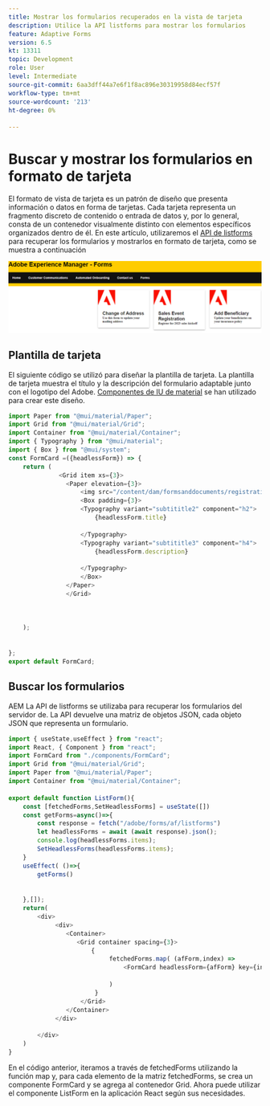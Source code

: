 ```yaml
---
title: Mostrar los formularios recuperados en la vista de tarjeta
description: Utilice la API listforms para mostrar los formularios
feature: Adaptive Forms
version: 6.5
kt: 13311
topic: Development
role: User
level: Intermediate
source-git-commit: 6aa3dff44a7e6f1f8ac896e30319958d84ecf57f
workflow-type: tm+mt
source-wordcount: '213'
ht-degree: 0%

---
```



# Buscar y mostrar los formularios en formato de tarjeta

El formato de vista de tarjeta es un patrón de diseño que presenta información o datos en forma de tarjetas. Cada tarjeta representa un fragmento discreto de contenido o entrada de datos y, por lo general, consta de un contenedor visualmente distinto con elementos específicos organizados dentro de él. En este artículo, utilizaremos el [API de listforms](https://opensource.adobe.com/aem-forms-af-runtime/api/#tag/List-Forms/operation/listForms) para recuperar los formularios y mostrarlos en formato de tarjeta, como se muestra a continuación

![card-view](./assets/card-view-forms.png)

## Plantilla de tarjeta

El siguiente código se utilizó para diseñar la plantilla de tarjeta. La plantilla de tarjeta muestra el título y la descripción del formulario adaptable junto con el logotipo del Adobe. [Componentes de IU de material](https://mui.com/) se han utilizado para crear este diseño.

```javascript
import Paper from "@mui/material/Paper";
import Grid from "@mui/material/Grid";
import Container from "@mui/material/Container";
import { Typography } from "@mui/material";
import { Box } from "@mui/system";
const FormCard =({headlessForm}) => {
    return (
              <Grid item xs={3}>
                <Paper elevation={3}>
                    <img src="/content/dam/formsanddocuments/registrationform/jcr:content/renditions/cq5dam.thumbnail.48.48.png" className="img"/>
                    <Box padding={3}>
                    <Typography variant="subtititle2" component="h2">
                        {headlessForm.title}
                    
                    </Typography>
                    <Typography variant="subtititle3" component="h4">
                        {headlessForm.description}
                    
                    </Typography>
                    </Box>
                </Paper>
                </Grid>
          


    );
    

};
export default FormCard;
```

## Buscar los formularios

AEM La API de listforms se utilizaba para recuperar los formularios del servidor de. La API devuelve una matriz de objetos JSON, cada objeto JSON que representa un formulario.

```javascript
import { useState,useEffect } from "react";
import React, { Component } from "react";
import FormCard from "./components/FormCard";
import Grid from "@mui/material/Grid";
import Paper from "@mui/material/Paper";
import Container from "@mui/material/Container";
 
export default function ListForm(){
    const [fetchedForms,SetHeadlessForms] = useState([])
    const getForms=async()=>{
        const response = fetch("/adobe/forms/af/listforms")
        let headlessForms = await (await response).json();
        console.log(headlessForms.items);
        SetHeadlessForms(headlessForms.items);
    }
    useEffect( ()=>{
        getForms()
        

    },[]);
    return(
        <div>
             <div>
                <Container>
                   <Grid container spacing={3}>
                       {
                            fetchedForms.map( (afForm,index) =>
                                <FormCard headlessForm={afForm} key={index}/>
                         
                            )
                        }
                    </Grid>
                </Container>
             </div>

        </div>
    )
}
```

En el código anterior, iteramos a través de fetchedForms utilizando la función map y, para cada elemento de la matriz fetchedForms, se crea un componente FormCard y se agrega al contenedor Grid. Ahora puede utilizar el componente ListForm en la aplicación React según sus necesidades.
